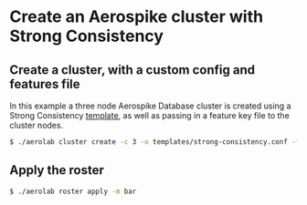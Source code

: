 # Create an Aerospike cluster with Strong Consistency

## Create a cluster, with a custom config and features file
In this example a three node Aerospike Database cluster is created using a
Strong Consistency [template](../../templates/https://github.com/aerospike/aerolab/blob/master/templates/strong-consistency.conf),
as well as passing in a feature key file to the cluster nodes.

```bash
$ ./aerolab cluster create -c 3 -o templates/strong-consistency.conf -f features.conf
```

## Apply the roster

```bash
$ ./aerolab roster apply -m bar
```
